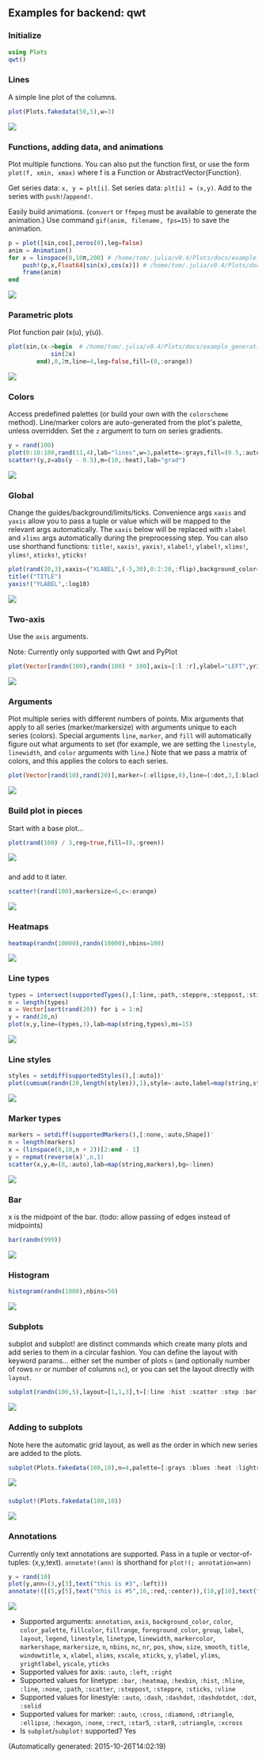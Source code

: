 ## Examples for backend: qwt

### Initialize

```julia
using Plots
qwt()
```

### Lines

A simple line plot of the columns.

```julia
plot(Plots.fakedata(50,5),w=3)
```

![](img/qwt/qwt_example_1.png)

### Functions, adding data, and animations

Plot multiple functions.  You can also put the function first, or use the form `plot(f, xmin, xmax)` where f is a Function or AbstractVector{Function}.

Get series data: `x, y = plt[i]`.  Set series data: `plt[i] = (x,y)`. Add to the series with `push!`/`append!`.

Easily build animations.  (`convert` or `ffmpeg` must be available to generate the animation.)  Use command `gif(anim, filename, fps=15)` to save the animation.

```julia
p = plot([sin,cos],zeros(0),leg=false)
anim = Animation()
for x = linspace(0,10π,200) # /home/tom/.julia/v0.4/Plots/docs/example_generation.jl, line 35:
    push!(p,x,Float64[sin(x),cos(x)]) # /home/tom/.julia/v0.4/Plots/docs/example_generation.jl, line 36:
    frame(anim)
end
```

![](img/qwt/qwt_example_2.gif)

### Parametric plots

Plot function pair (x(u), y(u)).

```julia
plot(sin,(x->begin  # /home/tom/.julia/v0.4/Plots/docs/example_generation.jl, line 42:
            sin(2x)
        end),0,2π,line=4,leg=false,fill=(0,:orange))
```

![](img/qwt/qwt_example_3.png)

### Colors

Access predefined palettes (or build your own with the `colorscheme` method).  Line/marker colors are auto-generated from the plot's palette, unless overridden.  Set the `z` argument to turn on series gradients.

```julia
y = rand(100)
plot(0:10:100,rand(11,4),lab="lines",w=3,palette=:grays,fill=(0.5,:auto))
scatter!(y,z=abs(y - 0.5),m=(10,:heat),lab="grad")
```

![](img/qwt/qwt_example_4.png)

### Global

Change the guides/background/limits/ticks.  Convenience args `xaxis` and `yaxis` allow you to pass a tuple or value which will be mapped to the relevant args automatically.  The `xaxis` below will be replaced with `xlabel` and `xlims` args automatically during the preprocessing step. You can also use shorthand functions: `title!`, `xaxis!`, `yaxis!`, `xlabel!`, `ylabel!`, `xlims!`, `ylims!`, `xticks!`, `yticks!`

```julia
plot(rand(20,3),xaxis=("XLABEL",(-5,30),0:2:20,:flip),background_color=RGB(0.2,0.2,0.2),leg=false)
title!("TITLE")
yaxis!("YLABEL",:log10)
```

![](img/qwt/qwt_example_5.png)

### Two-axis

Use the `axis` arguments.

Note: Currently only supported with Qwt and PyPlot

```julia
plot(Vector[randn(100),randn(100) * 100],axis=[:l :r],ylabel="LEFT",yrightlabel="RIGHT")
```

![](img/qwt/qwt_example_6.png)

### Arguments

Plot multiple series with different numbers of points.  Mix arguments that apply to all series (marker/markersize) with arguments unique to each series (colors).  Special arguments `line`, `marker`, and `fill` will automatically figure out what arguments to set (for example, we are setting the `linestyle`, `linewidth`, and `color` arguments with `line`.)  Note that we pass a matrix of colors, and this applies the colors to each series.

```julia
plot(Vector[rand(10),rand(20)],marker=(:ellipse,8),line=(:dot,3,[:black :orange]))
```

![](img/qwt/qwt_example_7.png)

### Build plot in pieces

Start with a base plot...

```julia
plot(rand(100) / 3,reg=true,fill=(0,:green))
```

![](img/qwt/qwt_example_8.png)

### 

and add to it later.

```julia
scatter!(rand(100),markersize=6,c=:orange)
```

![](img/qwt/qwt_example_9.png)

### Heatmaps



```julia
heatmap(randn(10000),randn(10000),nbins=100)
```

![](img/qwt/qwt_example_10.png)

### Line types



```julia
types = intersect(supportedTypes(),[:line,:path,:steppre,:steppost,:sticks,:scatter])'
n = length(types)
x = Vector[sort(rand(20)) for i = 1:n]
y = rand(20,n)
plot(x,y,line=(types,3),lab=map(string,types),ms=15)
```

![](img/qwt/qwt_example_11.png)

### Line styles



```julia
styles = setdiff(supportedStyles(),[:auto])'
plot(cumsum(randn(20,length(styles)),1),style=:auto,label=map(string,styles),w=5)
```

![](img/qwt/qwt_example_12.png)

### Marker types



```julia
markers = setdiff(supportedMarkers(),[:none,:auto,Shape])'
n = length(markers)
x = (linspace(0,10,n + 2))[2:end - 1]
y = repmat(reverse(x)',n,1)
scatter(x,y,m=(8,:auto),lab=map(string,markers),bg=:linen)
```

![](img/qwt/qwt_example_13.png)

### Bar

x is the midpoint of the bar. (todo: allow passing of edges instead of midpoints)

```julia
bar(randn(999))
```

![](img/qwt/qwt_example_14.png)

### Histogram



```julia
histogram(randn(1000),nbins=50)
```

![](img/qwt/qwt_example_15.png)

### Subplots

  subplot and subplot! are distinct commands which create many plots and add series to them in a circular fashion.
  You can define the layout with keyword params... either set the number of plots `n` (and optionally number of rows `nr` or 
  number of columns `nc`), or you can set the layout directly with `layout`.


```julia
subplot(randn(100,5),layout=[1,1,3],t=[:line :hist :scatter :step :bar],nbins=10,leg=false)
```

![](img/qwt/qwt_example_16.png)

### Adding to subplots

Note here the automatic grid layout, as well as the order in which new series are added to the plots.

```julia
subplot(Plots.fakedata(100,10),n=4,palette=[:grays :blues :heat :lightrainbow],bg=[:orange :pink :darkblue :black])
```

![](img/qwt/qwt_example_17.png)

### 



```julia
subplot!(Plots.fakedata(100,10))
```

![](img/qwt/qwt_example_18.png)

### Annotations

Currently only text annotations are supported.  Pass in a tuple or vector-of-tuples: (x,y,text).  `annotate!(ann)` is shorthand for `plot!(; annotation=ann)`

```julia
y = rand(10)
plot(y,ann=(3,y[3],text("this is #3",:left)))
annotate!([(5,y[5],text("this is #5",16,:red,:center)),(10,y[10],text("this is #10",:right,20,"courier"))])
```

![](img/qwt/qwt_example_20.png)

- Supported arguments: `annotation`, `axis`, `background_color`, `color`, `color_palette`, `fillcolor`, `fillrange`, `foreground_color`, `group`, `label`, `layout`, `legend`, `linestyle`, `linetype`, `linewidth`, `markercolor`, `markershape`, `markersize`, `n`, `nbins`, `nc`, `nr`, `pos`, `show`, `size`, `smooth`, `title`, `windowtitle`, `x`, `xlabel`, `xlims`, `xscale`, `xticks`, `y`, `ylabel`, `ylims`, `yrightlabel`, `yscale`, `yticks`
- Supported values for axis: `:auto`, `:left`, `:right`
- Supported values for linetype: `:bar`, `:heatmap`, `:hexbin`, `:hist`, `:hline`, `:line`, `:none`, `:path`, `:scatter`, `:steppost`, `:steppre`, `:sticks`, `:vline`
- Supported values for linestyle: `:auto`, `:dash`, `:dashdot`, `:dashdotdot`, `:dot`, `:solid`
- Supported values for marker: `:auto`, `:cross`, `:diamond`, `:dtriangle`, `:ellipse`, `:hexagon`, `:none`, `:rect`, `:star5`, `:star8`, `:utriangle`, `:xcross`
- Is `subplot`/`subplot!` supported? Yes

(Automatically generated: 2015-10-26T14:02:19)